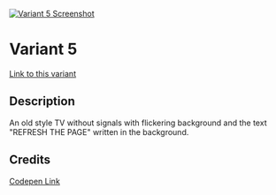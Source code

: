 [![Variant 5 Screenshot](https://last.yush.dev/variant5/assets/og.png)](https://last.yush.dev/variant5)

# Variant 5

[Link to this variant](https://last.yush.dev/variant5)

## Description

An old style TV without signals with flickering background and the text "REFRESH THE PAGE" written in the background.

## Credits

[Codepen Link](https://codepen.io/ademilter/pen/Dwaoae)
